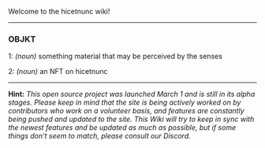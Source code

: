 Welcome to the hicetnunc wiki!
***
### **OBJKT**
1: _(noun)_ something material that may be perceived by the senses

2: _(noun)_ an NFT on hicetnunc
***
**Hint:** _This open source project was launched March 1 and is still in its alpha stages. Please keep in mind that the site is being actively worked on by contributors who work on a volunteer basis, and features are constantly being pushed and updated to the site. This Wiki will try to keep in sync with the newest features and be updated as much as possible, but if some things don’t seem to match, please consult our Discord._
